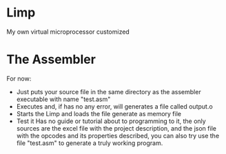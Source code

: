 # Limp
My own virtual microprocessor customized

# The Assembler
For now:
* Just puts your source file in the same directory as the assembler executable with name "test.asm"
* Executes and, if has no any error, will generates a file called output.o
* Starts the Limp and loads the file generate as memory file
* Test it
Has no guide or tutorial about to programming to it, the only sources are the excel file with the project description, and the json file with the opcodes and its properties described, you can also try use the file "test.asm" to generate a truly working program.
